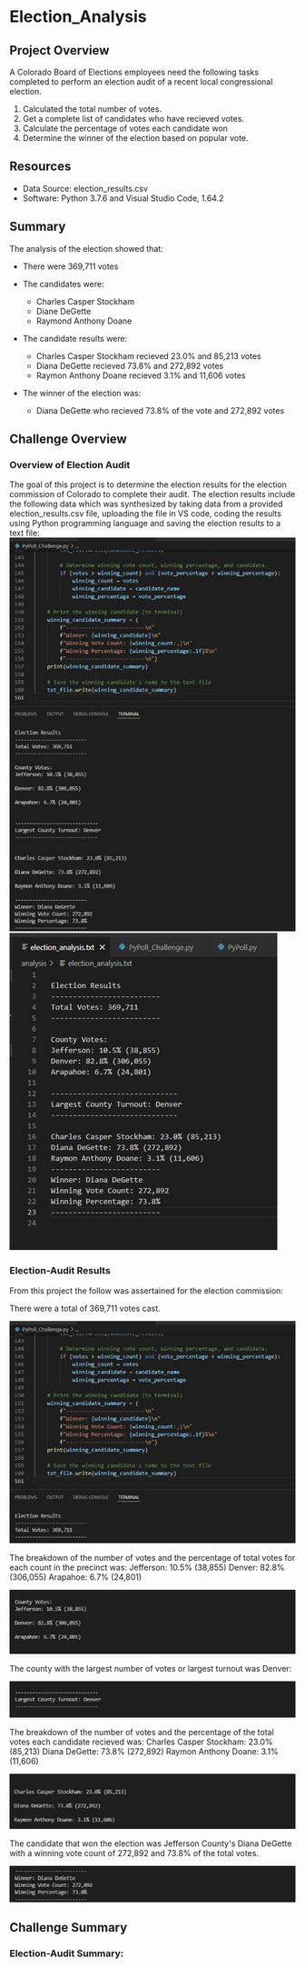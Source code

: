 # Election_Analysis

## Project Overview
A Colorado Board of Elections employees need the following tasks completed to perform an election audit of a recent local congressional election. 
1. Calculated the total number of votes.
2. Get a complete list of candidates who have recieved votes.
3. Calculate the percentage of votes each candidate won
4. Determine the winner of the election based on popular vote.

## Resources
- Data Source: election_results.csv
- Software: Python 3.7.6 and Visual Studio Code, 1.64.2

## Summary 
The analysis of the election showed that:

- There were 369,711 votes
- The candidates were:
  - Charles Casper Stockham
  - Diane DeGette
  - Raymond Anthony Doane

- The candidate results were:
  - Charles Casper Stockham recieved 23.0% and 85,213 votes
  - Diana DeGette recieved 73.8% and 272,892 votes
  - Raymon Anthony Doane recieved 3.1% and 11,606 votes

- The winner of the election was:
  - Diana DeGette who recieved 73.8% of the vote and 272,892 votes

## Challenge Overview

### Overview of Election Audit
The goal of this project is to determine the election results for the election commission of Colorado to complete their audit. The election results include the following data which was synthesized by taking data from a provided election_results.csv file, uploading the file in VS code, coding the results using Python programming language and saving the election results to a text file:
![Election_Results_Terminal](https://github.com/adecoste2/Election_Analysis/blob/main/Resources/Election%20Results%20Terminal.png?raw=true)
![Election_Results_Text_File](https://github.com/adecoste2/Election_Analysis/blob/main/Resources/Election%20Results%20txt.png?raw=true)

### Election-Audit Results
From this project the follow was assertained for the election commission:

There were a total of 369,711 votes cast. 

![Election_Results_Total_Votes](https://github.com/adecoste2/Election_Analysis/blob/main/Resources/Election_Results_Total_Votes.png?raw=true)

The breakdown of the number of votes and the percentage of total votes for each count in the precinct was:
Jefferson: 10.5% (38,855)
Denver: 82.8% (306,055)
Arapahoe: 6.7% (24,801)

![Election_Results_County_Breakdown](https://github.com/adecoste2/Election_Analysis/blob/main/Resources/Election_Results_County_Breakdown.png?raw=true)

The county with the largest number of votes or largest turnout was Denver:

![Election_Results_Largest_Number_Votes](https://github.com/adecoste2/Election_Analysis/blob/main/Resources/Election_Results_Largest_Number_Votes.png?raw=true)

The breakdown of the number of votes and the percentage of the total votes each candidate recieved was:
Charles Casper Stockham: 23.0% (85,213)
Diana DeGette: 73.8% (272,892)
Raymon Anthony Doane: 3.1% (11,606)

![Election_Results_Candidate_Breakdown](https://github.com/adecoste2/Election_Analysis/blob/main/Resources/Election_Results_Candidate_Breakdown.png?raw=true)

The candidate that won the election was Jefferson County's Diana DeGette with a winning vote count of 272,892 and 73.8% of the total votes.

![Election_Results_Winning_Candidate](https://github.com/adecoste2/Election_Analysis/blob/main/Resources/Election_Results_Winning_Candidate.png?raw=true)

## Challenge Summary

### Election-Audit Summary: 
